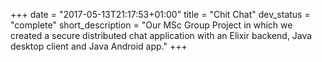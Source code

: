 +++
date = "2017-05-13T21:17:53+01:00"
title = "Chit Chat"
dev_status = "complete"
short_description = "Our MSc Group Project in which we created a secure distributed chat application with an Elixir backend, Java desktop client and Java Android app."
+++
